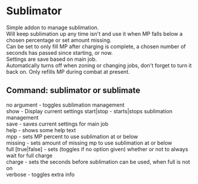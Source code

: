 # Sublimator
Simple addon to manage sublimation.   
Will keep sublimation up any time isn't and use it when MP falls below a chosen percentage or set amount missing.   
Can be set to only fill MP after charging is complete, a chosen number of seconds has passed since starting, or now.  
Settings are save based on main job.  
Automatically turns off when zoning or changing jobs, don't forget to turn it back on. Only refills MP during combat at present.  
  
## Command: sublimator or sublimate
no argument - toggles sublimation management  
show - Display current settings
start|stop - starts|stops sublimation management  
save - saves current settings for main job  
help - shows some help text  
mpp - sets MP percent to use sublimation at or below  
missing - sets amount of missing mp to use sublimation at or below  
full [true|false] - sets (toggles if no option given) whether or not to always wait for full charge  
charge - sets the seconds before sublimation can be used, when full is not on  
verbose - toggles extra info  
